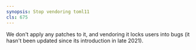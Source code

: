 ```yaml
---
synopsis: Stop vendoring toml11
cls: 675
---
```


We don't apply any patches to it, and vendoring it locks users into
bugs (it hasn't been updated since its introduction in late 2021).
